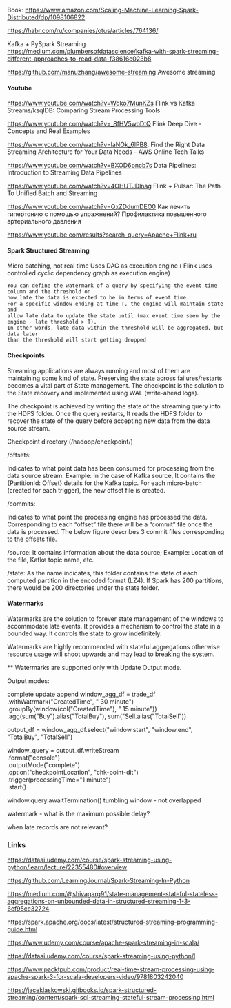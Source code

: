 Book:
https://www.amazon.com/Scaling-Machine-Learning-Spark-Distributed/dp/1098106822

https://habr.com/ru/companies/otus/articles/764136/

Kafka + PySpark Streaming
https://medium.com/plumbersofdatascience/kafka-with-spark-streaming-different-approaches-to-read-data-f38616c023b8

https://github.com/manuzhang/awesome-streaming Awesome streaming

####  Youtube

https://www.youtube.com/watch?v=Wqko7MunKZs Flink vs Kafka Streams/ksqlDB: Comparing Stream Processing Tools

https://www.youtube.com/watch?v=_8fHV5woDtQ  Flink Deep Dive - Concepts and Real Examples

https://www.youtube.com/watch?v=laNOk_6lPB8. Find the Right Data Streaming Architecture for Your Data Needs - AWS Online Tech Talks

https://www.youtube.com/watch?v=BXOD6pncb7s  Data Pipelines: Introduction to Streaming Data Pipelines

https://www.youtube.com/watch?v=4OHUTJDlnag  Flink + Pulsar: The Path To Unified Batch and Streaming

https://www.youtube.com/watch?v=QxZDdumDEO0  Как лечить гипертонию с помощью упражнений? Профилактика повышенного артериального давления


https://www.youtube.com/results?search_query=Apache+Flink+ru


#### Spark Structured Streaming

Micro batching, not real time
Uses DAG as execution engine ( Flink uses controlled cyclic dependency graph as execution engine) 


```
You can define the watermark of a query by specifying the event time column and the threshold on
how late the data is expected to be in terms of event time.
For a specific window ending at time T, the engine will maintain state and
allow late data to update the state until (max event time seen by the engine - late threshold > T).
In other words, late data within the threshold will be aggregated, but data later
than the threshold will start getting dropped
```

#### Checkpoints
Streaming applications are always running and most of them are maintaining some kind of state. 
Preserving the state across failures/restarts becomes a vital part of State management. 
The checkpoint is the solution to the State recovery and implemented using WAL (write-ahead logs).

The checkpoint is achieved by writing the state of the streaming query into the HDFS folder. Once the query restarts, It reads the HDFS folder to recover the state of the query before accepting new data from the data source stream.

Checkpoint directory (/hadoop/checkpoint/)

/offsets: 

Indicates to what point data has been consumed for processing from the data source stream. Example: In the case of Kafka source, It contains the {PartitionId: Offset} details for the Kafka topic. 
For each micro-batch (created for each trigger), the new offset file is created. 
 
/commits: 

Indicates to what point the processing engine has processed the data. 
Corresponding to each “offset” file there will be a “commit” file once the data is processed. The below figure describes 3 commit files corresponding to the offsets file. 

/source: 
It contains information about the data source; Example: Location of the file, Kafka topic name, etc.


/state: 
As the name indicates, this folder contains the state of each computed partition in the encoded format (LZ4). 
If Spark has 200 partitions, there would be 200 directories under the state folder.

#### Watermarks

Watermarks are the solution to forever state management of the windows to accommodate late events.
It provides a mechanism to control the state in a bounded way. It controls the state to grow indefinitely.

Watermarks are highly recommended with stateful aggregations otherwise resource usage will shoot upwards and may lead to breaking the system.

** Watermarks are supported only with Update Output mode.

Output modes:

complete
update
append
window_agg_df = trade_df \
  .withWatrmark("CreatedTime", " 30 minute") \
  .groupBy(window(col("CreatedTime"), " 15 minute")) \
   .agg(sum("Buy").alias("TotalBuy"),
        sum("Sell.alias("TotalSell"))
        
 output_df = window_agg_df.select("window.start",  "window.end", "TotalBuy", "TotalSell")
 
 window_query = output_df.writeStream \
  .format("console") \
  .outputMode("complete") \
  .option("checkpointLocation", "chk-point-dit") \
  .trigger(processingTime="1 minute") \
  .start()
  
  window.query.awaitTermination()
tumbling window - not overlapped

watermark - what is the maximum possible delay?

when late records are not relevant?

### Links 
https://dataai.udemy.com/course/spark-streaming-using-python/learn/lecture/22355480#overview

https://github.com/LearningJournal/Spark-Streaming-In-Python

https://medium.com/@shivagarg91/state-management-stateful-stateless-aggregations-on-unbounded-data-in-structured-streaming-1-3-6cf95cc32724

https://spark.apache.org/docs/latest/structured-streaming-programming-guide.html

https://www.udemy.com/course/apache-spark-streaming-in-scala/

https://dataai.udemy.com/course/spark-streaming-using-python/l

https://www.packtpub.com/product/real-time-stream-processing-using-apache-spark-3-for-scala-developers-video/9781803242040

https://jaceklaskowski.gitbooks.io/spark-structured-streaming/content/spark-sql-streaming-stateful-stream-processing.html

